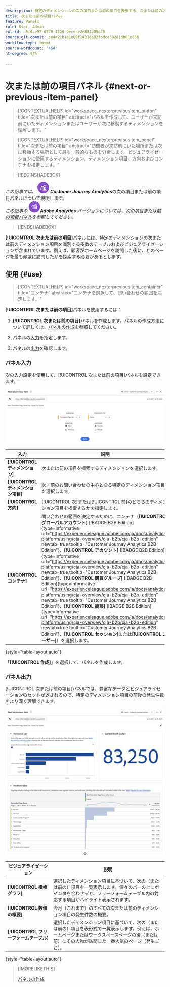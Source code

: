 ```yaml
---
description: 特定のディメンションの次の項目または前の項目を表示する、次または前の項目パネルの使用方法を説明します。
title: 次または前の項目パネル
feature: Panels
role: User, Admin
exl-id: a5f6ce97-6720-4129-9ece-e2e834289d45
source-git-commit: ce4a21b1a1e89f14316a92fbdce38281db61e666
workflow-type: tm+mt
source-wordcount: '464'
ht-degree: 94%

---
```


# 次または前の項目パネル {#next-or-previous-item-panel}

>[!CONTEXTUALHELP]
>id="workspace_nextorpreviousitem_button"
>title="次または前の項目"
>abstract="パネルを作成して、ユーザーが来訪前にいたディメンションまたはユーザーが次に移動するディメンションを理解します。"

>[!CONTEXTUALHELP]
>id="workspace_nextorpreviousitem_panel"
>title="次または前の項目"
>abstract="訪問者が来訪前にいた場所または次に移動する場所として最も一般的なものを分析します。ビジュアライゼーションに使用するディメンション、ディメンション項目、方向およびコンテナを指定します。"


>[!BEGINSHADEBOX]

_この記事では、_ ![CustomerJourneyAnalytics](/help/assets/icons/CustomerJourneyAnalytics.svg) _&#x200B;**Customer Journey Analytics**&#x200B;_ の次の項目または前の項目パネルについて説明します。<br/>_この記事の_ ![AdobeAnalytics](/help/assets/icons/AdobeAnalytics.svg) _&#x200B;**Adobe Analytics** バージョンについては、[次の項目または前の項目パネル](https://experienceleague.adobe.com/ja/docs/analytics/analyze/analysis-workspace/panels/next-previous)を参照してください。_

>[!ENDSHADEBOX]

**[!UICONTROL 次または前の項目]**&#x200B;パネルには、特定のディメンションの次または前のディメンション項目を識別する多数のテーブルおよびビジュアライゼーションが含まれています。例えば、顧客がホームページを訪問した後に、どのページを最も頻繁に訪問したかを探索する必要があるとします。

## 使用 {#use}

>[!CONTEXTUALHELP]
>id="workspace_nextorpreviousitem_container"
>title="コンテナ"
>abstract="コンテナを選択して、問い合わせの範囲を決定します。"

**[!UICONTROL 次または前の項目]**&#x200B;パネルを使用するには：

1. **[!UICONTROL 次または前の項目]**&#x200B;パネルを作成します。パネルの作成方法について詳しくは、[パネルの作成](panels.md#create-a-panel)を参照してください。

1. パネルの[入力](#panel-input)を指定します。

1. パネルの[出力](#panel-output)を確認します。

### パネル入力

次の入力設定を使用して、[!UICONTROL 次または前の項目]パネルを設定できます。

![次または前の項目パネル](assets/next-or-previous-item.png)

| 入力 | 説明 |
| --- | --- |
| **[!UICONTROL ディメンション]** | 次または前の項目を探索するディメンションを選択します。 |
| **[!UICONTROL ディメンション項目]** | 次／前のお問い合わせの中心となる特定のディメンション項目を選択します。 |
| **[!UICONTROL 方向]** | [!UICONTROL 次]または[!UICONTROL 前]のどちらのディメンション項目を検索するかを指定します。 |
| **[!UICONTROL コンテナ]** | 問い合わせの範囲を決定するために、コンテナ（**[!UICONTROL グローバルアカウント]** [!BADGE B2B Edition]{type=Informative url="https://experienceleague.adobe.com/ja/docs/analytics-platform/using/cja-overview/cja-b2b/cja-b2b-edition" newtab=true tooltip="Customer Journey Analytics B2B Edition"}、**[!UICONTROL アカウント]** [!BADGE B2B Edition]{type=Informative url="https://experienceleague.adobe.com/ja/docs/analytics-platform/using/cja-overview/cja-b2b/cja-b2b-edition" newtab=true tooltip="Customer Journey Analytics B2B Edition"}、**[!UICONTROL 購買グループ]** [!BADGE B2B Edition]{type=Informative url="https://experienceleague.adobe.com/ja/docs/analytics-platform/using/cja-overview/cja-b2b/cja-b2b-edition" newtab=true tooltip="Customer Journey Analytics B2B Edition"}、**[!UICONTROL 商談]** [!BADGE B2B Edition]{type=Informative url="https://experienceleague.adobe.com/ja/docs/analytics-platform/using/cja-overview/cja-b2b/cja-b2b-edition" newtab=true tooltip="Customer Journey Analytics B2B Edition"}、**[!UICONTROL セッション]**&#x200B;または&#x200B;**[!UICONTROL ユーザー]**）を選択します。 |

{style="table-layout:auto"}

「**[!UICONTROL 作成]**」を選択して、パネルを作成します。

### パネル出力

[!UICONTROL 次または前の項目]パネルでは、豊富なデータとビジュアライゼーションのセットが返されるので、特定のディメンション項目の前後の発生件数をより深く理解できます。


![次／前のパネル出力](assets/next-or-previous-item-output.png)


| ビジュアライゼーション | 説明 |
| --- | --- |
| **[!UICONTROL 横棒グラフ]** | 選択したディメンション項目に基づいて、次の（または前の）項目を一覧表示します。個々のバーの上にポインタを合わせると、フリーフォームテーブル内の対応する項目がハイライト表示されます。 |
| **[!UICONTROL 数値の概要]** | 今月（これまで）のすべての次または前のディメンション項目の発生件数の概要。 |
| **[!UICONTROL フリーフォームテーブル]** | 選択したディメンション項目に基づいて、次の（または前の）項目を表形式で一覧表示します。例えば、ホームページまたはワークスペースページの後（または前）にその人物が訪問した一番人気のページ（発生ごと）。 |

{style="table-layout:auto"}


>[!MORELIKETHIS]
>
>[パネルの作成](/help/analysis-workspace/c-panels/panels.md#create-a-panel)
>
